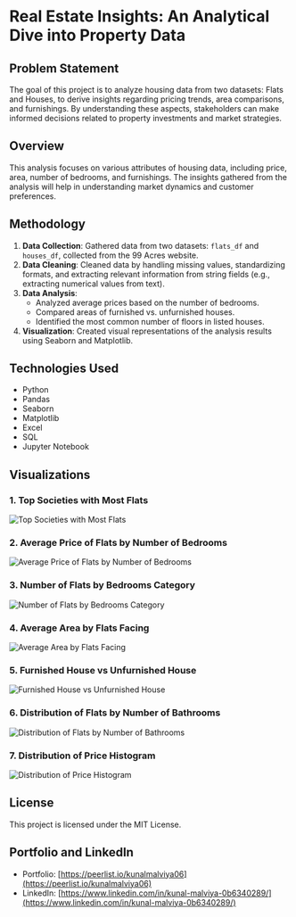 # Real Estate Insights: An Analytical Dive into Property Data

## Problem Statement
The goal of this project is to analyze housing data from two datasets: Flats and Houses, to derive insights regarding pricing trends, area comparisons, and furnishings. By understanding these aspects, stakeholders can make informed decisions related to property investments and market strategies.

## Overview
This analysis focuses on various attributes of housing data, including price, area, number of bedrooms, and furnishings. The insights gathered from the analysis will help in understanding market dynamics and customer preferences.

## Methodology
1. **Data Collection**: Gathered data from two datasets: `flats_df` and `houses_df`, collected from the 99 Acres website.
2. **Data Cleaning**: Cleaned data by handling missing values, standardizing formats, and extracting relevant information from string fields (e.g., extracting numerical values from text).
3. **Data Analysis**: 
   - Analyzed average prices based on the number of bedrooms.
   - Compared areas of furnished vs. unfurnished houses.
   - Identified the most common number of floors in listed houses.
4. **Visualization**: Created visual representations of the analysis results using Seaborn and Matplotlib.

## Technologies Used
- Python
- Pandas
- Seaborn
- Matplotlib
- Excel
- SQL
- Jupyter Notebook

## Visualizations
### 1. Top Societies with Most Flats
![Top Societies with Most Flats](https://drive.google.com/uc?id=1TVp-sHu1xitwbiqt6YWD2-_u5vJW2GUK)

### 2. Average Price of Flats by Number of Bedrooms
![Average Price of Flats by Number of Bedrooms](https://drive.google.com/uc?id=1eDp9ecMDqjE8uVHQJ9Bb93hiljuvntLQ)

### 3. Number of Flats by Bedrooms Category
![Number of Flats by Bedrooms Category](https://drive.google.com/uc?id=1YqJMqaD9l_FE377TVKnFOflD4m-Pb9mo)

### 4. Average Area by Flats Facing
![Average Area by Flats Facing](https://drive.google.com/uc?id=1U6yI6uJKLrX4-Uv6jnn6l6sGw33VwAnW)

### 5. Furnished House vs Unfurnished House
![Furnished House vs Unfurnished House](https://drive.google.com/uc?id=1X2jpV4o45HDZ5INIScXVnr-pBzrLE3Xk)

### 6. Distribution of Flats by Number of Bathrooms
![Distribution of Flats by Number of Bathrooms](https://drive.google.com/uc?id=1Y5Q6BDO0UOYQlfNBVQ5-v4DbIPtrg8BD)

### 7. Distribution of Price Histogram
![Distribution of Price Histogram](https://drive.google.com/uc?id=17YgpseemKtFJiZ76R8208Frq82W0tRZC)

## License
This project is licensed under the MIT License.

## Portfolio and LinkedIn
- Portfolio: [https://peerlist.io/kunalmalviya06](https://peerlist.io/kunalmalviya06)
- LinkedIn: [https://www.linkedin.com/in/kunal-malviya-0b6340289/](https://www.linkedin.com/in/kunal-malviya-0b6340289/)
